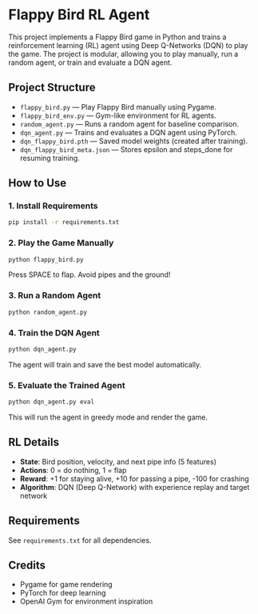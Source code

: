 # Flappy Bird RL Agent

This project implements a Flappy Bird game in Python and trains a reinforcement learning (RL) agent using Deep Q-Networks (DQN) to play the game. The project is modular, allowing you to play manually, run a random agent, or train and evaluate a DQN agent.

## Project Structure

- `flappy_bird.py` — Play Flappy Bird manually using Pygame.
- `flappy_bird_env.py` — Gym-like environment for RL agents.
- `random_agent.py` — Runs a random agent for baseline comparison.
- `dqn_agent.py` — Trains and evaluates a DQN agent using PyTorch.
- `dqn_flappy_bird.pth` — Saved model weights (created after training).
- `dqn_flappy_bird_meta.json` — Stores epsilon and steps_done for resuming training.

## How to Use

### 1. Install Requirements
```sh
pip install -r requirements.txt
```

### 2. Play the Game Manually
```sh
python flappy_bird.py
```
Press SPACE to flap. Avoid pipes and the ground!

### 3. Run a Random Agent
```sh
python random_agent.py
```

### 4. Train the DQN Agent
```sh
python dqn_agent.py
```
The agent will train and save the best model automatically.

### 5. Evaluate the Trained Agent
```sh
python dqn_agent.py eval
```
This will run the agent in greedy mode and render the game.

## RL Details
- **State**: Bird position, velocity, and next pipe info (5 features)
- **Actions**: 0 = do nothing, 1 = flap
- **Reward**: +1 for staying alive, +10 for passing a pipe, -100 for crashing
- **Algorithm**: DQN (Deep Q-Network) with experience replay and target network

## Requirements
See `requirements.txt` for all dependencies.

## Credits
- Pygame for game rendering
- PyTorch for deep learning
- OpenAI Gym for environment inspiration
